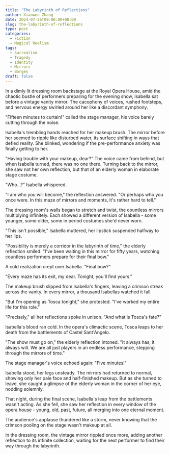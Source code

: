 ```yaml
---
title: "The Labyrinth of Reflections"
author: Xiaowen Zhang 
date: 2024-07-26T09:00:00+08:00
slug: the-labyrinth-of-reflections
type: post
categories:
  - Fiction
  - Magical Realism
tags:
  - Surrealism
  - Tragedy
  - Identity
  - Mirrors
  - Borges
draft: false
---
```


In a dimly lit dressing room backstage at the Royal Opera House, amid the chaotic bustle of performers preparing for the evening show, Isabella sat before a vintage vanity mirror. The cacophony of voices, rushed footsteps, and nervous energy swirled around her like a discordant symphony.

"Fifteen minutes to curtain!" called the stage manager, his voice barely cutting through the noise.

Isabella's trembling hands reached for her makeup brush. The mirror before her seemed to ripple like disturbed water, its surface shifting in ways that defied reality. She blinked, wondering if the pre-performance anxiety was finally getting to her.

"Having trouble with your makeup, dear?" The voice came from behind, but when Isabella turned, there was no one there. Turning back to the mirror, she saw not her own reflection, but that of an elderly woman in elaborate stage costume.

"Who...?" Isabella whispered.

"I am who you will become," the reflection answered. "Or perhaps who you once were. In this maze of mirrors and moments, it's rather hard to tell."

The dressing room's walls began to stretch and twist, the countless mirrors multiplying infinitely. Each showed a different version of Isabella - some younger, some older, some in period costumes she'd never worn.

"This isn't possible," Isabella muttered, her lipstick suspended halfway to her lips.

"Possibility is merely a corridor in the labyrinth of time," the elderly reflection smiled. "I've been waiting in this mirror for fifty years, watching countless performers prepare for their final bow."

A cold realization crept over Isabella. "Final bow?"

"Every maze has its exit, my dear. Tonight, you'll find yours."

The makeup brush slipped from Isabella's fingers, leaving a crimson streak across the vanity. In every mirror, a thousand Isabellas watched it fall.

"But I'm opening as Tosca tonight," she protested. "I've worked my entire life for this role."

"Precisely," all her reflections spoke in unison. "And what is Tosca's fate?"

Isabella's blood ran cold. In the opera's climactic scene, Tosca leaps to her death from the battlements of Castel Sant'Angelo.

"The show must go on," the elderly reflection intoned. "It always has, it always will. We are all just players in an endless performance, stepping through the mirrors of time."

The stage manager's voice echoed again: "Five minutes!"

Isabella stood, her legs unsteady. The mirrors had returned to normal, showing only her pale face and half-finished makeup. But as she turned to leave, she caught a glimpse of the elderly woman in the corner of her eye, nodding solemnly.

That night, during the final scene, Isabella's leap from the battlements wasn't acting. As she fell, she saw her reflection in every window of the opera house - young, old, past, future, all merging into one eternal moment.

The audience's applause thundered like a storm, never knowing that the crimson pooling on the stage wasn't makeup at all.

In the dressing room, the vintage mirror rippled once more, adding another reflection to its infinite collection, waiting for the next performer to find their way through the labyrinth.